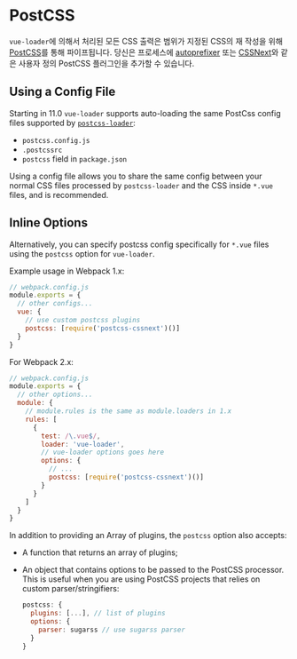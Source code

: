 # PostCSS

`vue-loader`에 의해서 처리된 모든 CSS 출력은 범위가 지정된 CSS의 재 작성을 위해 [PostCSS](https://github.com/postcss/postcss)를 통해 파이프됩니다. 당신은 프로세스에 [autoprefixer](https://github.com/postcss/autoprefixer) 또는 [CSSNext](http://cssnext.io/)와 같은 사용자 정의 PostCSS 플러그인을 추가할 수 있습니다.

## Using a Config File

Starting in 11.0 `vue-loader` supports auto-loading the same PostCss config files supported by [`postcss-loader`](https://github.com/postcss/postcss-loader#usage):

- `postcss.config.js`
- `.postcssrc`
- `postcss` field in `package.json`

Using a config file allows you to share the same config between your normal CSS files processed by `postcss-loader` and the CSS inside `*.vue` files, and is recommended.

## Inline Options

Alternatively, you can specify postcss config specifically for `*.vue` files using the `postcss` option for `vue-loader`.

Example usage in Webpack 1.x:

``` js
// webpack.config.js
module.exports = {
  // other configs...
  vue: {
    // use custom postcss plugins
    postcss: [require('postcss-cssnext')()]
  }
}
```

For Webpack 2.x:

``` js
// webpack.config.js
module.exports = {
  // other options...
  module: {
    // module.rules is the same as module.loaders in 1.x
    rules: [
      {
        test: /\.vue$/,
        loader: 'vue-loader',
        // vue-loader options goes here
        options: {
          // ...
          postcss: [require('postcss-cssnext')()]
        }
      }
    ]
  }
}
```

In addition to providing an Array of plugins, the `postcss` option also accepts:

- A function that returns an array of plugins;

- An object that contains options to be passed to the PostCSS processor. This is useful when you are using PostCSS projects that relies on custom parser/stringifiers:

  ``` js
  postcss: {
    plugins: [...], // list of plugins
    options: {
      parser: sugarss // use sugarss parser
    }
  }
  ```
